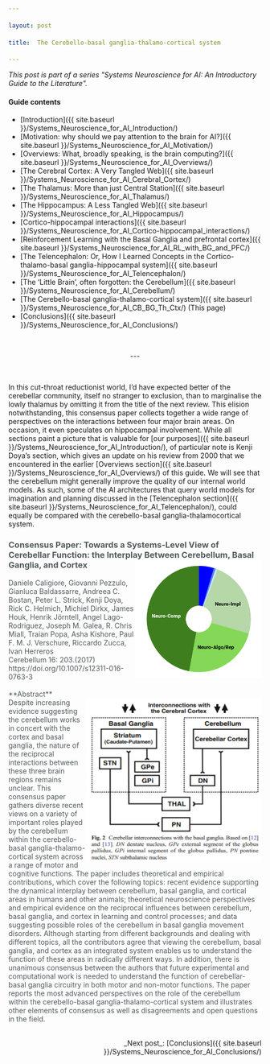 ```yaml
---

layout: post

title:  The Cerebello-basal ganglia-thalamo-cortical system

---
```


_This post is part of a series "Systems Neuroscience for AI: An Introductory Guide to the Literature"._

#### Guide contents
* [Introduction]({{ site.baseurl }}/Systems_Neuroscience_for_AI_Introduction/)
* [Motivation: why should we pay attention to the brain for AI?]({{ site.baseurl }}/Systems_Neuroscience_for_AI_Motivation/)
* [Overviews: What, broadly speaking, is the brain computing?]({{ site.baseurl }}/Systems_Neuroscience_for_AI_Overviews/)
* [The Cerebral Cortex: A Very Tangled Web]({{ site.baseurl }}/Systems_Neuroscience_for_AI_Cerebral_Cortex/)
* [The Thalamus: More than just Central Station]({{ site.baseurl }}/Systems_Neuroscience_for_AI_Thalamus/)
* [The Hippocampus: A Less Tangled Web]({{ site.baseurl }}/Systems_Neuroscience_for_AI_Hippocampus/)
* [Cortico-hippocampal interactions]({{ site.baseurl }}/Systems_Neuroscience_for_AI_Cortico-hippocampal_interactions/)
* [Reinforcement Learning with the Basal Ganglia and prefrontal cortex]({{ site.baseurl }}/Systems_Neuroscience_for_AI_RL_with_BG_and_PFC/)
* [The Telencephalon: Or, How I Learned Concepts in the Cortico-thalamo-basal ganglia-hippocampal system]({{ site.baseurl }}/Systems_Neuroscience_for_AI_Telencephalon/)
* [The ‘Little Brain’, often forgotten: the Cerebellum]({{ site.baseurl }}/Systems_Neuroscience_for_AI_Cerebellum/)
* [The Cerebello-basal ganglia-thalamo-cortical system]({{ site.baseurl }}/Systems_Neuroscience_for_AI_CB_BG_Th_Ctx/) (This page)
* [Conclusions]({{ site.baseurl }}/Systems_Neuroscience_for_AI_Conclusions/)

<br>
<p markdown='1' style="text-align:center">---</p>
<br>

In this cut-throat reductionist world, I’d have expected better of the cerebellar community, itself no stranger to exclusion, than to marginalise the lowly thalamus by omitting it from the title of the next review. This elision notwithstanding, this consensus paper collects together a wide range of perspectives on the interactions between four major brain areas. On occasion, it even speculates on hippocampal involvement. While all sections paint a picture that is valuable for [our purposes]({{ site.baseurl }}/Systems_Neuroscience_for_AI_Introduction/), of particular note is Kenji Doya’s section, which gives an update on his review from 2000 that we encountered in the earlier [Overviews section]({{ site.baseurl }}/Systems_Neuroscience_for_AI_Overviews/) of this guide. We will see that the cerebellum might generally improve the quality of our internal world models. As such, some of the AI architectures that query world models for imagination and planning discussed in the [Telencephalon section]({{ site.baseurl }}/Systems_Neuroscience_for_AI_Telencephalon/), could equally be compared with the cerebello-basal ganglia-thalamocortical system. 

<h3 markdown='1' style="color:#515A5A">
Consensus Paper: Towards a Systems-Level View of Cerebellar Function: the Interplay Between Cerebellum, Basal Ganglia, and Cortex
<img align="right" width="250" height="235" src="../images/sysneuroai_images/cagliore.png">
</h3>
<p markdown='1' style="color:#515A5A">
Daniele Caligiore, Giovanni Pezzulo, Gianluca Baldassarre, Andreea C. Bostan, Peter L. Strick, Kenji Doya, Rick C. Helmich, Michiel Dirkx, James Houk, Henrik Jörntell, Angel Lago-Rodriguez, Joseph M. Galea, R. Chris Miall, Traian Popa, Asha Kishore, Paul F. M. J. Verschure, Riccardo Zucca, Ivan Herreros<br>
Cerebellum 16: 203.(2017) <br>
https://doi.org/10.1007/s12311-016-0763-3<br>
<br>
**Abstract**<br>
<img align="right" width="350" height="325" src="../images/sysneuroai_images/cagliore_pic.png">
Despite increasing evidence suggesting the cerebellum works in concert with the cortex and basal ganglia, the nature of the reciprocal interactions between these three brain regions remains unclear. This consensus paper gathers diverse recent views on a variety of important roles played by the cerebellum within the cerebello-basal ganglia-thalamo-cortical system across a range of motor and cognitive functions. The paper includes theoretical and empirical contributions, which cover the following topics: recent evidence supporting the dynamical interplay between cerebellum, basal ganglia, and cortical areas in humans and other animals; theoretical neuroscience perspectives and empirical evidence on the reciprocal influences between cerebellum, basal ganglia, and cortex in learning and control processes; and data suggesting possible roles of the cerebellum in basal ganglia movement disorders. Although starting from different backgrounds and dealing with different topics, all the contributors agree that viewing the cerebellum, basal ganglia, and cortex as an integrated system enables us to understand the function of these areas in radically different ways. In addition, there is unanimous consensus between the authors that future experimental and computational work is needed to understand the function of cerebellar-basal ganglia circuitry in both motor and non-motor functions. The paper reports the most advanced perspectives on the role of the cerebellum within the cerebello-basal ganglia-thalamo-cortical system and illustrates other elements of consensus as well as disagreements and open questions in the field.<br><br>

</p>

<p markdown='1' style="text-align:right">_Next post_: [Conclusions]({{ site.baseurl }}/Systems_Neuroscience_for_AI_Conclusions/)</p>

